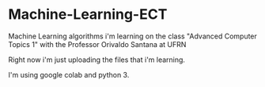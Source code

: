 # Machine-Learning-ECT
Machine Learning algorithms i'm learning on the class "Advanced Computer Topics 1" with the Professor Orivaldo Santana at UFRN

Right now i'm just uploading the files that i'm learning.

I'm using google colab and python 3.
